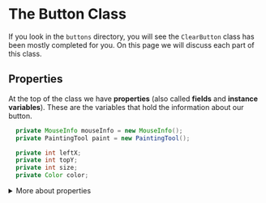 # The Button Class

If you look in the `buttons` directory, you will see the `ClearButton` class has been mostly completed for you. On this page we will discuss each part of this class.

## Properties

At the top of the class we have **properties** (also called **fields** and **instance variables**). These are the variables that hold the information about our button.

```Java
  private MouseInfo mouseInfo = new MouseInfo();
  private PaintingTool paint = new PaintingTool();

  private int leftX;
  private int topY;
  private int size;
  private Color color;
```

<details>
<summary>More about properties</summary>
    
**Properties** are where classes allow data to be stored. We usually make our properties `private`, so that they cannot be accessed directly.

We will see in the next page that we sometimes have `public` "getter" methods which allow entities outside of the class the ability to *read* the value of each property.
</details>
<br>
